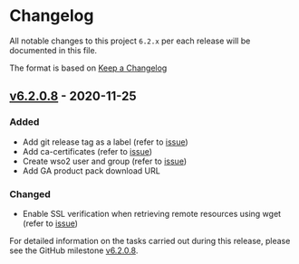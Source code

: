 # Changelog

All notable changes to this project `6.2.x` per each release will be documented in this file.

The format is based on [Keep a Changelog](https://keepachangelog.com/en/1.0.0/)

## [v6.2.0.8] - 2020-11-25

### Added
- Add git release tag as a label (refer to [issue](https://github.com/wso2/docker-ei/issues/218))
- Add ca-certificates (refer to [issue](https://github.com/wso2/docker-ei/issues/244))
- Create wso2 user and group (refer to [issue](https://github.com/wso2/docker-ei/issues/245))
- Add GA product pack download URL

### Changed
- Enable SSL verification when retrieving remote resources using wget (refer to [issue](https://github.com/wso2/docker-ei/issues/222))

For detailed information on the tasks carried out during this release, please see the GitHub milestone
[v6.2.0.8](https://github.com/wso2/docker-ei/milestone/20).

[v6.2.0.8]: https://github.com/wso2/docker-ei/compare/v6.2.0.7...6.2.0.8
